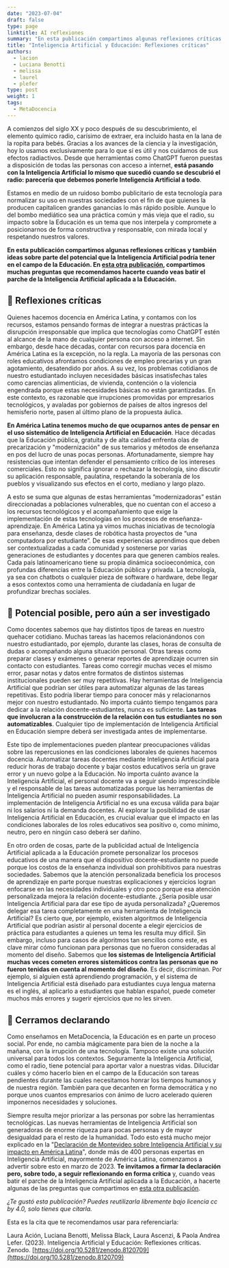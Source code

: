 ```yaml
---
date: "2023-07-04"
draft: false
type: page
linktitle: AI reflexiones
summary: "En esta publicación compartimos algunas reflexiones críticas y también ideas sobre parte del potencial que la Inteligencia Artificial podría tener en el campo de la Educación."
title: "Inteligencia Artificial y Educación: Reflexiones críticas"
authors:
  - lacion
  - Luciana Benotti
  - melissa
  - laurel
  - plefer
type: post
weight: 1
tags: 
  - MetaDocencia 
---
```


A comienzos del siglo XX y poco después de su descubrimiento, el elemento químico radio, carísimo de extraer, era incluido hasta en la lana de la ropita para bebés. Gracias a los avances de la ciencia y la investigación, hoy lo usamos exclusivamente para lo que sí es útil y nos cuidamos de sus efectos radiactivos. Desde que herramientas como ChatGPT fueron puestas a disposición de todas las personas con acceso a internet, **está pasando con la Inteligencia Artificial lo mismo que sucedió cuando se descubrió el radio: parecería que debemos ponerle Inteligencia Artificial a todo**.

Estamos en medio de un ruidoso bombo publicitario de esta tecnología para normalizar su uso en nuestras sociedades con el fin de que quienes la producen capitalicen grandes ganancias lo más rápido posible. Aunque lo del bombo mediático sea una práctica común y más vieja que el radio, su impacto sobre la Educación es un tema que nos interpela y compromete a posicionarnos de forma constructiva y responsable, con mirada local y respetando nuestros valores.

**En esta publicación compartimos algunas reflexiones críticas y también ideas sobre parte del potencial que la Inteligencia Artificial podría tener en el campo de la Educación. En [esta otra publicación](https://www.metadocencia.org/post/ai-preguntas/), compartimos muchas preguntas que recomendamos hacerte cuando veas batir el parche de la Inteligencia Artificial aplicada a la Educación.**

## 💭 Reflexiones críticas
Quienes hacemos docencia en América Latina, y contamos con los recursos, estamos pensando formas de integrar a nuestras prácticas la disrupción irresponsable que implica que tecnologías como ChatGPT estén al alcance de la mano de cualquier persona con acceso a internet. Sin embargo, desde hace décadas, contar con recursos para docencia en América Latina es la excepción, no la regla. La mayoría de las personas con roles educativos afrontamos condiciones de empleo precarias y un gran agotamiento, desatendido por años. A su vez, los problemas cotidianos de nuestro estudiantado incluyen necesidades básicas insatisfechas tales como carencias alimenticias, de vivienda, contención o la violencia engendrada porque estas necesidades básicas no están garantizadas. En este contexto, es razonable que irrupciones promovidas por empresarios tecnológicos, y avaladas por gobiernos de países de altos ingresos del hemisferio norte, pasen al último plano de la propuesta áulica.

**En América Latina tenemos mucho de que ocuparnos antes de pensar en el uso sistemático de Inteligencia Artificial en Educación**. Hace décadas que la Educación pública, gratuita y de alta calidad enfrenta olas de precarización y "modernización" de sus temarios y métodos de enseñanza en pos del lucro de unas pocas personas. Afortunadamente, siempre hay resistencias que intentan defender el pensamiento crítico de los intereses comerciales. Esto no significa ignorar o rechazar la tecnología, sino discutir su aplicación responsable, paulatina, respetando la soberanía de los pueblos y visualizando sus efectos en el corto, mediano y largo plazo.

A esto se suma que algunas de estas herramientas ”modernizadoras” están direccionadas a poblaciones vulnerables, que no cuentan con el acceso a los recursos tecnológicos y el acompañamiento que exige la implementación de estas tecnologías en los procesos de enseñanza-aprendizaje. En América Latina ya vimos muchas iniciativas de tecnología para enseñanza, desde clases de robótica hasta proyectos de “una computadora por estudiante”. De esas experiencias aprendimos que deben ser contextualizadas a cada comunidad y sostenerse por varias generaciones de estudiantes y docentes para que generen cambios reales.
Cada país latinoamericano tiene su propia dinámica socioeconómica, con profundas diferencias entre la Educación pública y privada. La tecnología, ya sea con chatbots o cualquier pieza de software o hardware, debe llegar a esos contextos como una herramienta de ciudadanía en lugar de profundizar brechas sociales.

## 🔎 Potencial posible, pero aún a ser investigado
Como docentes sabemos que hay distintos tipos de tareas en nuestro quehacer cotidiano. Muchas tareas las hacemos relacionándonos con nuestro estudiantado, por ejemplo, durante las clases, horas de consulta de dudas o acompañando alguna situación personal. Otras tareas como preparar clases y exámenes o generar reportes de aprendizaje ocurren sin contacto con estudiantes. Tareas como corregir muchas veces el mismo error, pasar notas y datos entre formatos de distintos sistemas institucionales pueden ser muy repetitivas. Hay herramientas de Inteligencia Artificial que podrían ser útiles para automatizar algunas de las tareas repetitivas. Esto podría liberar tiempo para conocer más y relacionarnos mejor con nuestro estudiantado. No importa cuánto tiempo tengamos para dedicar a la relación docente-estudiantes, nunca es suficiente. **Las tareas que involucran a la construcción de la relación con tus estudiantes no son automatizables**. Cualquier tipo de implementación de Inteligencia Artificial en Educación siempre deberá ser investigada antes de implementarse.

Este tipo de implementaciones pueden plantear preocupaciones válidas sobre las repercusiones en las condiciones laborales de quienes hacemos docencia. Automatizar tareas docentes mediante Inteligencia Artificial para reducir horas de trabajo docente y bajar costos educativos sería un grave error y un nuevo golpe a la Educación. No importa cuánto avance la Inteligencia Artificial, el personal docente va a seguir siendo imprescindible y el responsable de las tareas automatizadas porque las herramientas de Inteligencia Artificial no pueden asumir responsabilidades. La implementación de Inteligencia Artificial no es una excusa válida para bajar ni los salarios ni la demanda docentes. Al explorar la posibilidad de usar Inteligencia Artificial en Educación, es crucial evaluar que el impacto en las condiciones laborales de los roles educativos sea positivo o, como mínimo, neutro, pero en ningún caso deberá ser dañino.

En otro orden de cosas, parte de la publicidad actual de Inteligencia Artificial aplicada a la Educación promete personalizar los procesos educativos de una manera que el dispositivo docente-estudiante no puede porque los costos de la enseñanza individual son prohibitivos para nuestras sociedades. Sabemos que la atención personalizada beneficia los procesos de aprendizaje en parte porque nuestras explicaciones y ejercicios logran enfocarse en las necesidades individuales y otro poco porque esa atención personalizada mejora la relación docente-estudiante. ¿Sería posible usar Inteligencia Artificial para dar ese tipo de ayuda personalizada? ¿Queremos delegar esa tarea completamente en una herramienta de Inteligencia Artificial? Es cierto que, por ejemplo, existen algoritmos de Inteligencia Artificial que podrían asistir al personal docente a elegir ejercicios de práctica para estudiantes a quienes un tema les resulta muy difícil. Sin embargo, incluso para casos de algoritmos tan sencillos como este, es clave mirar cómo funcionan para personas que no fueron consideradas al momento del diseño. Sabemos que **los sistemas de Inteligencia Artificial muchas veces cometen errores sistemáticos contra las personas que no fueron tenidas en cuenta al momento del diseño**. Es decir, discriminan. Por ejemplo, si alguien está aprendiendo programación, y el sistema de Inteligencia Artificial está diseñado para estudiantes cuya lengua materna es el inglés, al aplicarlo a estudiantes que hablan español, puede cometer muchos más errores y sugerir ejercicios que no les sirven.

## 🥁 Cerramos declarando
Como enseñamos en MetaDocencia, la Educación es en parte un proceso social. Por ende, no cambia mágicamente para bien de la noche a la mañana, con la irrupción de una tecnología. Tampoco existe una solución universal para todos los contextos. Seguramente la Inteligencia Artificial, como el radio, tiene potencial para aportar valor a nuestras vidas. Dilucidar cuáles y cómo hacerlo bien en el campo de la Educación son tareas pendientes durante las cuales necesitamos honrar los tiempos humanos y de nuestra región. También para que decanten en forma democrática y no porque unos cuantos empresarios con ánimo de lucro acelerado quieren imponernos necesidades y soluciones.

Siempre resulta mejor priorizar a las personas por sobre las herramientas tecnológicas. Las nuevas herramientas de Inteligencia Artificial son generadoras de enorme riqueza para pocas personas y de mayor desigualdad para el resto de la humanidad. Todo esto está mucho mejor explicado en la "[Declaración de Montevideo sobre Inteligencia Artificial y su impacto en América Latina](http://tiny.cc/DeclaMVD)", donde más de 400 personas expertas en Inteligencia Artificial, mayormente de América Latina, comenzamos a advertir sobre esto en marzo de 2023. **Te invitamos a firmar la declaración pero, sobre todo, a seguir reflexionando en forma crítica** y, cuando veas batir el parche de la Inteligencia Artificial aplicada a la Educación, a hacerte algunas de las preguntas que compartimos en [esta otra publicación](https://www.metadocencia.org/post/ai-preguntas/).

*¿Te gustó esta publicación? Puedes reutilizarla libremente bajo licencia cc by 4.0, solo tienes que citarla.* 

Esta es la cita que te recomendamos usar para referenciarla: 

Laura Ación, Luciana Benotti, Melissa Black, Laura Ascenzi, & Paola Andrea Lefer. (2023). Inteligencia Artificial y Educación: Reflexiones críticas. Zenodo. [https://doi.org/10.5281/zenodo.8120709](https://doi.org/10.5281/zenodo.8120709) 
